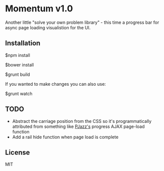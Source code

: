 # Momentum v1.0

Another little "solve your own problem library" - this time
a progress bar for async page loading visualistion for the
UI.

## Installation

$npm install

$bower install

$grunt build

If you wanted to make changes you can also use:

$grunt watch

## TODO

* Abstract the carriage position from the CSS so it's programmatically attributed from something like [PJazz's](https://github.com/Flowdeeps/pjazz) progress AJAX page-load function
* Add a rail hide function when page load is complete

## License
MIT
